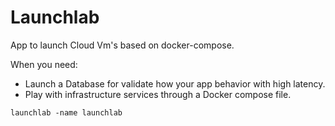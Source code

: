 # Launchlab

App to launch Cloud Vm's based on docker-compose.

When you need:

- Launch a Database for validate how your app behavior with high latency.
- Play with infrastructure services through a Docker compose file.

```
launchlab -name launchlab 
```